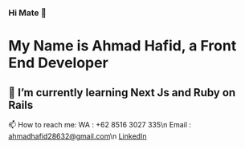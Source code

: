 ### Hi Mate 👋
# My Name is Ahmad Hafid, a Front End Developer
<!--
**ocinz/ocinz** is a ✨ _special_ ✨ repository because its `README.md` (this file) appears on your GitHub profile.

Here are some ideas to get you started:

- 🔭 I’m currently working on ...
- 🌱 I’m currently learning ...
- 👯 I’m looking to collaborate on ...
- 🤔 I’m looking for help with ...
- 💬 Ask me about ...
- 📫 How to reach me: ...
- 😄 Pronouns: ...
- ⚡ Fun fact: ...
-->

## 🌱 I’m currently learning Next Js and Ruby on Rails
📫 How to reach me: 
    WA    : +62 8516 3027 335\n
    Email : ahmadhafid28632@gmail.com\n
    [LinkedIn](https://www.linkedin.com/in/ahmad-hafid-8261b9204/)
